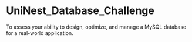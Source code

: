 # UniNest_Database_Challenge

 To assess your ability to design, optimize, and manage a MySQL database for a real-world application. 
